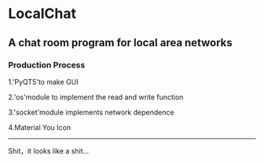 # LocalChat
## A chat room program for local area networks
### Production Process
1.'PyQT5'to make GUI

2.'os'module to implement the read and write function

3.'socket'module implements network dependence

4.Material You Icon


---
Shit，it looks like a shit...








